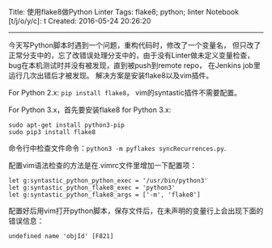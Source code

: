 Title: 使用flake8做Python Linter
Tags: flake8; python; linter
Notebook [t/j/o/y/c]: t
Created: 2016-05-24 20:26:20

------

今天写Python脚本时遇到一个问题，重构代码时，修改了一个变量名，
但只改了正常分支中的，忘了改错误处理分支中的，由于没有Linter做未定义变量检查，
bug在本机测试时并没有被发现，直到被push到remote repo，
在Jenkins job里运行几次出错后才被发现。
解决方案是安装flake8以及vim插件。

For Python 2.x: `pip install flake8`，
vim的syntastic插件不需要配置。

For Python 3.x，首先要安装flake8 for Python 3.x:

    sudo apt-get install python3-pip
    sudo pip3 install flake8

命令行中检查文件命令：`python3 -m pyflakes syncRecurrences.py`.

配置vim语法检查的方法是在.vimrc文件里增加一下配置项：

    let g:syntastic_python_python_exec = '/usr/bin/python3'
    let g:syntastic_python_flake8_exec = 'python3'
    let g:syntastic_python_flake8_args = ['-m', 'flake8']

配置好后用vim打开python脚本，保存文件后，在未声明的变量行上会出现下面的错误信息：

    undefined name 'objId' [F821]
